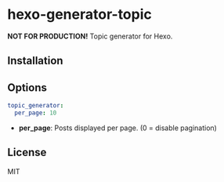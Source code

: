 # hexo-generator-topic

**NOT FOR PRODUCTION!** Topic generator for Hexo.

## Installation

## Options

``` yaml
topic_generator:
  per_page: 10
```

- **per_page**: Posts displayed per page. (0 = disable pagination)

## License

MIT

[Hexo]: http://hexo.io/